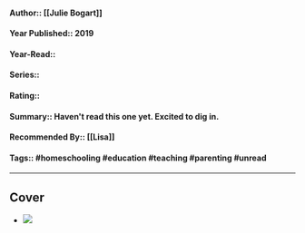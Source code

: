 #### Author:: [[Julie Bogart]]
#### Year Published:: 2019
#### Year-Read::
#### Series::
#### Rating::
#### Summary:: Haven't read this one yet. Excited to dig in.
#### Recommended By:: [[Lisa]]
#### Tags:: #homeschooling #education #teaching #parenting #unread 

---
## Cover
- ![](https://cdn.shopify.com/s/files/1/0238/9573/products/the-brave-learner.png?v=1641040798)